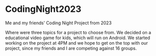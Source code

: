 # CodingNight2023
Me and my friends' Coding Night Project from 2023

Where were three topics for a project to choose from. We decided on a educational video game for kids, which will run on Android. 
We started working on the project at 4PM and we hope to get on the top with our project, since my friends and I are competing against 16 groups.
